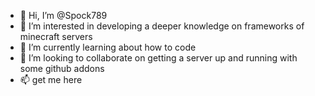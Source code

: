 - 👋 Hi, I’m @Spock789
- 👀 I’m interested in developing a deeper knowledge on frameworks of minecraft servers
- 🌱 I’m currently learning about how to code
- 💞️ I’m looking to collaborate on getting a server up and running with some github addons 
- 📫 get me here

<!---
Spock789/Spock789 is a ✨ special ✨ repository because its `README.md` (this file) appears on your GitHub profile.
You can click the Preview link to take a look at your changes.
--->

